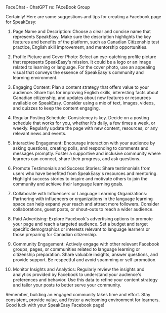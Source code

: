 FaceChat - ChatGPT re: FAceBook Group 

Certainly! Here are some suggestions and tips for creating a Facebook page for SpeakEasy:

1. Page Name and Description: Choose a clear and concise name that represents SpeakEasy. Make sure the description highlights the key features and benefits of the platform, such as Canadian Citizenship test practice, English skill improvement, and mentorship opportunities.

2. Profile Picture and Cover Photo: Select an eye-catching profile picture that represents SpeakEasy's mission. It could be a logo or an image related to learning or language. For the cover photo, use an appealing visual that conveys the essence of SpeakEasy's community and learning environment.

3. Engaging Content: Plan a content strategy that offers value to your audience. Share tips for improving English skills, interesting facts about Canadian citizenship, and updates about new features or resources available on SpeakEasy. Consider using a mix of text, images, videos, and quizzes to keep the content engaging.

4. Regular Posting Schedule: Consistency is key. Decide on a posting schedule that works for you, whether it's daily, a few times a week, or weekly. Regularly update the page with new content, resources, or any relevant news and events.

5. Interactive Engagement: Encourage interaction with your audience by asking questions, creating polls, and responding to comments and messages promptly. Foster a supportive and inclusive community where learners can connect, share their progress, and ask questions.

6. Promote Testimonials and Success Stories: Share testimonials from users who have benefited from SpeakEasy's resources and mentoring. Highlight success stories to inspire and motivate others to join the community and achieve their language learning goals.

7. Collaborate with Influencers or Language Learning Organizations: Partnering with influencers or organizations in the language learning space can help expand your reach and attract more followers. Consider collaborations, guest posts, or shout-outs to reach a wider audience.

8. Paid Advertising: Explore Facebook's advertising options to promote your page and reach a targeted audience. Set a budget and target specific demographics or interests relevant to language learners or those preparing for Canadian citizenship.

9. Community Engagement: Actively engage with other relevant Facebook groups, pages, or communities related to language learning or citizenship preparation. Share valuable insights, answer questions, and provide support. Be respectful and avoid spamming or self-promotion.

10. Monitor Insights and Analytics: Regularly review the insights and analytics provided by Facebook to understand your audience's preferences and behavior. Use this data to refine your content strategy and tailor your posts to better serve your community.

Remember, building an engaged community takes time and effort. Stay consistent, provide value, and foster a welcoming environment for learners. Good luck with your SpeakEasy Facebook page!
